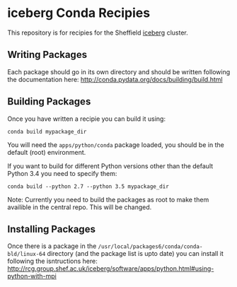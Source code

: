 iceberg Conda Recipies
======================

This repository is for recipies for the Sheffield
[iceberg](http://rcg.group.shef.ac.uk/iceberg/) cluster.

## Writing Packages

Each package should go in its own directory and should be written following the
documentation here: http://conda.pydata.org/docs/building/build.html

## Building Packages

Once you have written a recipie you can build it using:

    conda build mypackage_dir

You will need the `apps/python/conda` package loaded, you should be in the
default (root) environment.

If you want to build for different Python versions other than the default
Python 3.4 you need to specify them:

    conda build --python 2.7 --python 3.5 mypackage_dir

Note: Currently you need to build the packages as root to make them availible
in the central repo. This will be changed.

## Installing Packages

Once there is a package in the `/usr/local/packages6/conda/conda-bld/linux-64`
directory (and the package list is upto date) you can install it following the
isntructions here:
http://rcg.group.shef.ac.uk/iceberg/software/apps/python.html#using-python-with-mpi
